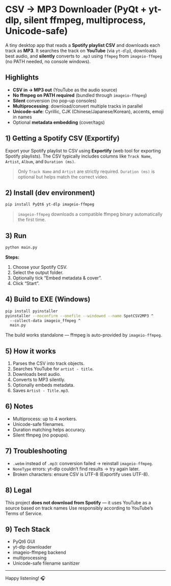 # CSV → MP3 Downloader (PyQt + yt-dlp, silent ffmpeg, multiprocess, Unicode-safe)

A tiny desktop app that reads a **Spotify playlist CSV** and downloads each track as **MP3**.
It searches the track on **YouTube** (via `yt-dlp`), downloads best audio, and **silently** converts to `.mp3` using `ffmpeg` from `imageio-ffmpeg` (no PATH needed, no console windows).

## Highlights
- **CSV in → MP3 out** (YouTube as the audio source)
- **No ffmpeg on PATH required** (bundled through `imageio-ffmpeg`)
- **Silent** conversion (no pop-up consoles)
- **Multiprocessing**: download/convert multiple tracks in parallel
- **Unicode-safe**: Cyrillic, CJK (Chinese/Japanese/Korean), accents, emoji in names
- Optional **metadata embedding** (cover/tags)

## 1) Getting a Spotify CSV (Exportify)
Export your Spotify playlist to CSV using **Exportify** (web tool for exporting Spotify playlists).
The CSV typically includes columns like `Track Name`, `Artist`, `Album`, and `Duration (ms)`.

> Only `Track Name` and `Artist` are strictly required. `Duration (ms)` is optional but helps match the correct video.

## 2) Install (dev environment)
```bash
pip install PyQt6 yt-dlp imageio-ffmpeg
```

> `imageio-ffmpeg` downloads a compatible ffmpeg binary automatically the first time.

## 3) Run
```bash
python main.py
```
**Steps:**
1. Choose your Spotify CSV.
2. Select the output folder.
3. Optionally tick “Embed metadata & cover”.
4. Click “Start”.

## 4) Build to EXE (Windows)
```bash
pip install pyinstaller
pyinstaller --noconfirm --onefile --windowed --name SpotCSV2MP3 ^
  --collect-data imageio_ffmpeg ^
  main.py
```

The build works standalone — ffmpeg is auto-provided by `imageio-ffmpeg`.

## 5) How it works
1. Parses the CSV into track objects.
2. Searches YouTube for `artist - title`.
3. Downloads best audio.
4. Converts to MP3 silently.
5. Optionally embeds metadata.
6. Saves `Artist - Title.mp3`.

## 6) Notes
- Multiprocess: up to 4 workers.
- Unicode-safe filenames.
- Duration matching helps accuracy.
- Silent ffmpeg (no popups).

## 7) Troubleshooting
- `.webm` instead of `.mp3`: conversion failed → reinstall `imageio-ffmpeg`.
- `NoneType` errors: yt-dlp couldn’t find results → try again later.
- Broken characters: ensure CSV is UTF-8 (Exportify uses UTF-8).

## 8) Legal
This project **does not download from Spotify** — it uses YouTube as a source based on track names
Use responsibly according to YouTube’s Terms of Service.

## 9) Tech Stack
- PyQt6 GUI
- yt-dlp downloader
- imageio-ffmpeg backend
- multiprocessing
- Unicode-safe filename sanitizer

---
Happy listening! 🎧
